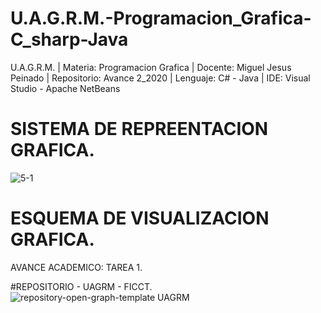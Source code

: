 # U.A.G.R.M.-Programacion_Grafica-C_sharp-Java
U.A.G.R.M. | Materia: Programacion Grafica | Docente: Miguel Jesus Peinado | Repositorio: Avance 2_2020 | Lenguaje: C# - Java | IDE: Visual Studio - Apache NetBeans

# SISTEMA DE REPREENTACION GRAFICA.
![5-1](https://user-images.githubusercontent.com/36086876/100545218-288c4600-3231-11eb-84fa-6ea67daf9168.jpg)

# ESQUEMA DE VISUALIZACION GRAFICA.
AVANCE ACADEMICO:
TAREA 1.

#REPOSITORIO - UAGRM - FICCT.
![repository-open-graph-template UAGRM](https://user-images.githubusercontent.com/36086876/100545239-3d68d980-3231-11eb-9ce8-bdb75504c66d.png)
